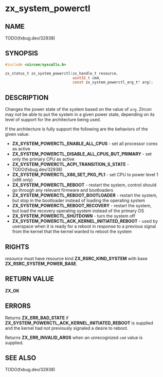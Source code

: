 # zx_system_powerctl

## NAME

<!-- Contents of this heading updated by update-docs-from-fidl, do not edit. -->

TODO(fxbug.dev/32938)

## SYNOPSIS

<!-- Contents of this heading updated by update-docs-from-fidl, do not edit. -->

```c
#include <zircon/syscalls.h>

zx_status_t zx_system_powerctl(zx_handle_t resource,
                               uint32_t cmd,
                               const zx_system_powerctl_arg_t* arg);
```

## DESCRIPTION

Changes the power state of the system based on the value of `arg`. Zircon may
not be able to put the system in a given power state, depending on its level of
support for the architecture being used.

If the architecture is fully support the following are the behaviors of the
given value:

* **ZX_SYSTEM_POWERCTL_ENABLE_ALL_CPUS** - set all processor cores as active
* **ZX_SYSTEM_POWERCTL_DISABLE_ALL_CPUS_BUT_PRIMARY** - set only the primary CPU
  as active
* **ZX_SYSTEM_POWERCTL_ACPI_TRANSITION_S_STATE** - TODO(fxbug.dev/32938)
* **ZX_SYSTEM_POWERCTL_X86_SET_PKG_PL1** - set CPU to power level 1 (x86 only)
* **ZX_SYSTEM_POWERCTL_REBOOT** - restart the system, control should go through
  any relevant firmware and bootloaders
* **ZX_SYSTEM_POWERCTL_REBOOT_BOOTLOADER** - restart the system, but stop in the
  bootloader instead of loading the operating system
* **ZX_SYSTEM_POWERCTL_REBOOT_RECOVERY** - restart the system, but load the
  recovery operating system instead of the primary OS
* **ZX_SYSTEM_POWERCTL_SHUTDOWN** - turn the system off
* **ZX_SYSTEM_POWERCTL_ACK_KERNEL_INITIATED_REBOOT** - used by userspace when it
  is ready for a reboot in response to a previous signal from the kernel that
  the kernel wanted to reboot the system

## RIGHTS

<!-- Contents of this heading updated by update-docs-from-fidl, do not edit. -->

*resource* must have resource kind **ZX_RSRC_KIND_SYSTEM** with base **ZX_RSRC_SYSTEM_POWER_BASE**.

## RETURN VALUE

**ZX_OK**

## ERRORS

Returns **ZX_ERR_BAD_STATE** if
**ZX_SYSTEM_POWERCTL_ACK_KERNEL_INITIATED_REBOOT** is supplied and the kernel
had not previously signaled a desire to reboot.

Returns **ZX_ERR_INVALID_ARGS** when an unrecognized `cmd` value is supplied.

## SEE ALSO


TODO(fxbug.dev/32938)
